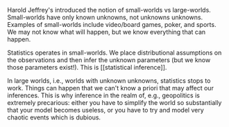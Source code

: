 Harold Jeffrey's introduced the notion of small-worlds vs large-worlds. Small-worlds have only known unknowns, not unknowns unknowns. Examples of small-worlds include video/board games, poker, and sports. We may not know what will happen, but we know everything that can happen. 

Statistics operates in small-worlds. We place distributional assumptions on the observations and then infer the unknown parameters (but we know those parameters exist!). This is [[statistical inference]]. 

In large worlds, i.e., worlds with unknown unknowns, statistics stops to work. Things can happen that we can't know a priori that may affect our inferences. This is why inference in the realm of, e.g., geopolitics is extremely precarious: either you have to simplify the world so substantially that your model becomes useless, or you have to try and model very chaotic events which is dubious. 